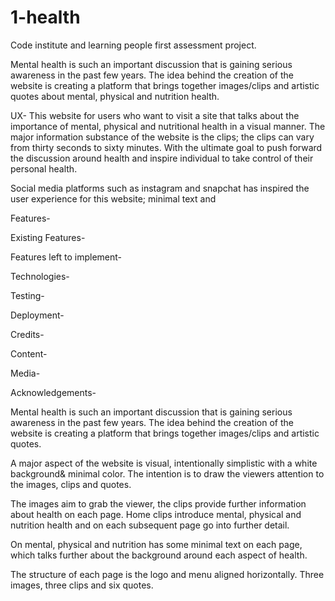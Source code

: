 # 1-health
Code institute and learning people first assessment project.

Mental health is such an important discussion that is gaining serious awareness in the past few years.
The idea behind the creation of the website is creating a platform that brings together images/clips and artistic quotes about mental, physical and nutrition health.


UX-
This website for users who want to visit a site that talks about the importance of mental, physical and nutritional health in a visual manner.
The major information substance of the website is the clips; the clips can vary from thirty seconds to sixty minutes. With the ultimate goal to push forward the discussion around health and inspire individual to take control of their personal health.

Social media platforms such as instagram and snapchat has inspired the user experience for this website; minimal text and 

Features-



Existing Features-



Features left to implement-



Technologies-




Testing-



Deployment-


Credits-



Content-



Media-



Acknowledgements-

Mental health is such an important discussion that is gaining serious awareness in the past few years.
The idea behind the creation of the website is creating a platform that brings together images/clips and artistic quotes. 


A major aspect of the website is visual, intentionally simplistic with a white background& minimal color. The intention is to draw the viewers attention to the images, clips and quotes.

The images aim to grab the viewer, the clips provide further information about health on each page. Home clips introduce mental, physical and nutrition health and on each subsequent page go into further detail.

On mental, physical and nutrition has some minimal text on each page, which talks further about the background around each aspect of health.

The structure of each page is the logo and menu aligned horizontally. Three images, three clips and six quotes.
